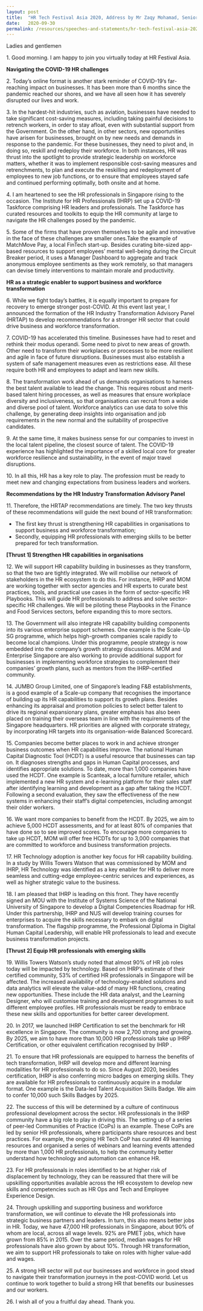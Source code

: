 ```yaml
---
layout: post
title:  "HR Tech Festival Asia 2020, Address by Mr Zaqy Mohamad, Senior Minister of State, Ministry of Defence and Ministry of Manpower"
date:   2020-09-30
permalink: /resources/speeches-and-statements/hr-tech-festival-asia-2020-address-by-mr-zaqy-mohamad/
---
```

Ladies and gentlemen

1\.  Good morning. I am happy to join you virtually today at HR Festival Asia.

**Navigating the  COVID-19  HR challenges**

2\.  Today’s online format is another stark reminder of COVID-19’s far-reaching impact on businesses. It has been more than 6 months since the pandemic reached our shores, and we have all seen how it has severely disrupted our lives and work.

3\.  In the hardest-hit industries, such as aviation, businesses have needed to take significant cost-saving measures, including taking painful decisions to retrench workers, in order to stay afloat, even with substantial support from the Government. On the other hand, in other sectors, new opportunities have arisen for businesses, brought on by new needs and demands in response to the pandemic. For these businesses, they need to pivot and, in doing so, reskill and redeploy their workforce. In both instances, HR was thrust into the spotlight to provide strategic leadership on workforce matters, whether it was to implement responsible cost-saving measures and retrenchments, to plan and execute the reskilling and redeployment of employees to new job functions, or to ensure that employees stayed safe and continued performing optimally, both onsite and at home.

4\.  I am heartened to see the HR professionals in Singapore rising to the occasion. The Institute for HR Professionals (IHRP) set up a COVID-19 Taskforce comprising HR leaders and professionals. The Taskforce has curated resources and toolkits to equip the HR community at large to navigate the HR challenges posed by the pandemic.

5\.  Some of the firms that have proven themselves to be agile and innovative in the face of these challenges are smaller ones.Take the example of MatchMove Pay, a local FinTech start-up. Besides curating bite-sized app-based resources to support employees’ mental well-being during the  Circuit Breaker period, it uses a Manager Dashboard to aggregate and track anonymous employee sentiments as they work remotely, so that managers can devise timely interventions to maintain morale and productivity.

**HR as a strategic enabler to support business and workforce transformation**

6\.  While we fight today’s battles, it is equally important to prepare for recovery to emerge stronger post-COVID. At this event last year, I announced the formation of the HR Industry Transformation Advisory Panel (HRTAP) to develop recommendations for a stronger HR sector that could drive business and workforce transformation.

7\.  COVID-19 has accelerated this timeline. Businesses have had to reset and rethink their modus operandi. Some need to pivot to new areas of growth. Other need to transform their workplaces or processes to be more resilient and agile in face of future disruptions. Businesses must also establish a system of safe management measures even as restrictions ease. All these require both HR and employees to adapt and learn new skills.

8\.  The transformation work ahead of us demands organisations to harness the best talent available to lead the change. This requires robust and merit-based talent hiring processes, as well as measures that ensure workplace diversity and inclusiveness, so that organisations can recruit from a wide and diverse pool of talent. Workforce analytics can use data to solve this challenge, by generating deep insights into organisation and job requirements in the new normal and the suitability of prospective candidates.

9\.  At the same time, it makes business sense for our companies to invest in the local talent pipeline, the closest source of talent. The COVID-19 experience has highlighted the importance of a skilled local core for greater workforce resilience and sustainability, in the event of major travel disruptions.

10\.  In all this, HR has a key role to play. The profession must be ready to meet new and changing expectations from business leaders and workers.

**Recommendations by the HR Industry Transformation Advisory Panel**

11\.  Therefore, the HRTAP recommendations are timely. The two key thrusts of these recommendations will guide the next bound of HR transformation:

-   The first key thrust is strengthening HR capabilities in organisations to support business and workforce transformation;
-   Secondly, equipping HR professionals with emerging skills to be better prepared for tech transformation.

**[Thrust 1] Strengthen HR capabilities in organisations**

12\.  We will support HR capability building in businesses as they transform, so that the two are tightly integrated. We will mobilise our network of stakeholders in the HR ecosystem to do this. For instance, IHRP and  MOM  are working together with sector agencies and HR experts to curate best practices, tools, and practical use cases in the form of sector-specific HR Playbooks. This will guide HR professionals to address and solve sector-specific HR challenges. We will be piloting these Playbooks in the Finance and Food Services sectors, before expanding this to more sectors.

13\.  The Government will also integrate HR capability building components into its various enterprise support schemes. One example is the Scale-Up SG programme, which helps high-growth companies scale rapidly to become local champions. Under this programme, people strategy is now embedded into the company’s growth strategy discussions. MOM and Enterprise Singapore are also working to provide additional support for businesses in implementing workforce strategies to complement their companies’ growth plans, such as mentors from the IHRP-certified community.

14\.  JUMBO Group Limited, one of Singapore’s leading F&B establishments, is a good example of a Scale-up company that recognises the importance of building up its HR capabilities to support its growth plans. Besides enhancing its appraisal and promotion policies to select better talent to drive its regional expansionary plans, greater emphasis has also been placed on training their overseas team in line with the requirements of the Singapore headquarters. HR priorities are aligned with corporate strategy, by incorporating HR targets into its organisation-wide Balanced Scorecard.

15\.  Companies become better places to work in and achieve stronger business outcomes when HR capabilities improve. The national Human Capital Diagnostic Tool (HCDT) is a useful resource that businesses can tap on. It diagnoses strengths and gaps in Human Capital processes, and identifies appropriate solutions. To date, more than 1,000 companies have used the HCDT. One example is Scanteak, a local furniture retailer, which implemented a new HR system and e-learning platform for their sales staff after identifying learning and development as a gap after taking the HCDT. Following a second evaluation, they saw the effectiveness of the new systems in enhancing their staff’s digital competencies, including amongst their older workers.

16\.  We want more companies to benefit from the HCDT. By 2025, we aim to achieve 5,000 HCDT assessments, and for at least 80% of companies that have done so to see improved scores.  To encourage more companies to take up HCDT, MOM will offer free HCDTs for up to 3,000 companies that are committed to workforce and business transformation projects.

17\.  HR Technology adoption is another key focus for HR capability building. In a study by Willis Towers Watson that was commissioned by MOM and IHRP, HR Technology was identified as a key enabler for HR to deliver more seamless and cutting-edge employee-centric services and experiences, as well as higher strategic value to the business.

18\.  I am pleased that IHRP is leading on this front. They have recently signed an MOU with the Institute of Systems Science of the National University of Singapore to develop a Digital Competencies Roadmap for HR. Under this partnership, IHRP and NUS will develop training courses for enterprises to acquire the skills necessary to embark on digital transformation. The flagship programme, the Professional Diploma in Digital Human Capital Leadership, will enable HR professionals to lead and execute business transformation projects.

**[Thrust 2] Equip HR professionals with emerging skills**

19\.  Willis Towers Watson’s study noted that almost 90% of HR job roles today will be impacted by technology. Based on IHRP’s estimate of their certified community, 53% of certified HR professionals in Singapore will be affected. The increased availability of technology-enabled solutions and data analytics will elevate the value-add of many HR functions, creating new opportunities. These include the HR data analyst, and the Learning Designer, who will customise training and development programmes to suit different employee profiles. HR professionals must be ready to embrace these new skills and opportunities for better career development.

20\.  In 2017, we launched IHRP Certification to set the benchmark for HR excellence in Singapore. The community is now 2,700 strong and growing. By 2025, we aim to have more than 10,000 HR professionals take up IHRP Certification, or other equivalent certification recognised by IHRP .

21\.  To ensure that HR professionals are equipped to harness the benefits of tech transformation, IHRP will develop more and different learning modalities for HR professionals to do so. Since August 2020, besides certification, IHRP is also conferring micro badges on emerging skills. They are available for HR professionals to continuously acquire in a modular format. One example is the Data-led Talent Acquisition Skills Badge. We aim to confer 10,000 such Skills Badges by 2025.

22\.  The success of this will be determined by a culture of continuous professional development across the sector. HR professionals in the IHRP community have a big role to play in driving this. The setting up of a series of peer-led Communities of Practice (CoPs) is an example. These CoPs are led by senior HR professionals, where participants share resources and best practices. For example, the ongoing HR Tech CoP has curated 49 learning resources and organised a series of webinars and learning events attended by more than 1,000 HR professionals, to help the community better understand how technology and automation can enhance HR.

23\.  For HR professionals in roles identified to be at higher risk of displacement by technology, they can be reassured that there will be upskilling opportunities available across the HR ecosystem to develop new skills and competencies such as HR Ops and Tech and Employee Experience Design.

24\.  Through upskilling and supporting business and workforce transformation, we will continue to elevate the HR professionals into strategic business partners and leaders. In turn, this also means better jobs in HR. Today, we have 47,000 HR professionals in Singapore, about 90% of whom are local, across all wage levels. 92% are PMET jobs, which have grown from 85% in 2015. Over the same period, median wages for HR professionals have also grown by about 10%. Through HR transformation, we aim to support HR professionals to take on roles with higher value-add and wages.

25\.  A strong HR sector will put our businesses and workforce in good stead to navigate their transformation journeys in the post-COVID world.  Let us continue to work together to build a strong HR that benefits our businesses and our workers.

26\.  I wish all of you a fruitful day ahead. Thank you.

